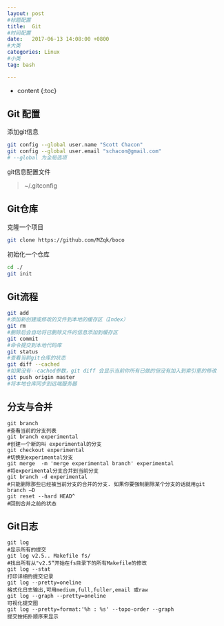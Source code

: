 ```yaml
---
layout: post
#标题配置
title:  Git
#时间配置
date:   2017-06-13 14:08:00 +0800
#大类
categories: Linux
#小类
tag: bash 

---
```


* content
{:toc}


## Git 配置
添加git信息
```bash
git config --global user.name "Scott Chacon"   
git config --global user.email "schacon@gmail.com"
# --global 为全局选项
```
git信息配置文件
>~/.gitconfig

## Git仓库
克隆一个项目
```bash
git clone https://github.com/MZqk/boco
```
初始化一个仓库
```bash
cd ./
git init
```
## Git流程
```bash
git add
#添加新创建或修改的文件到本地的缓存区（Index）
git rm
#删除后会自动将已删除文件的信息添加到缓存区
git commit
#命令提交到本地代码库
git status
#查看当前git仓库的状态
git diff --cached
#如果没有--cached参数，git diff 会显示当前你所有已做的但没有加入到索引里的修改
git push origin master
#将本地仓库同步到远端服务器
```
## 分支与合并
```
git branch 
#查看当前的分支列表
git branch experimental
#创建一个新的叫 experimental的分支
git checkout experimental
#切换到experimental分支
git merge  -m 'merge experimental branch' experimental
#将experimental分支合并到当前分支
git branch -d experimental
#只能删除那些已经被当前分支的合并的分支. 如果你要强制删除某个分支的话就用git branch –D
git reset --hard HEAD^
#回到合并之前的状态
```
## Git日志
```
git log
#显示所有的提交
git log v2.5.. Makefile fs/
#找出所有从"v2.5“开始在fs目录下的所有Makefile的修改
git log --stat
打印详细的提交记录
git log --pretty=oneline
格式化日志输出,可用medium,full,fuller,email 或raw
git log --graph --pretty=oneline
可视化提交图
git log --pretty=format:'%h : %s' --topo-order --graph
提交按拓扑顺序来显示
```
